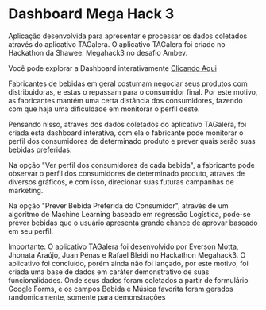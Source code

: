 # Dashboard Mega Hack 3
Aplicação desenvolvida para apresentar e processar os dados coletados através do aplicativo TAGalera. O aplicativo TAGalera foi criado no Hackathon da Shawee: Megahack3 no desafio Ambev.

Você pode explorar a Dashboard interativamente [Clicando Aqui](http://dashboard-megahack3.herokuapp.com/)

Fabricantes de bebidas em geral costumam negociar seus produtos com distribuidoras, e estas o repassam para o consumidor final. Por este motivo, as fabricantes mantém uma certa distância dos consumidores, fazendo com que haja uma dificuldade em monitorar o perfil deste.

Pensando nisso, atráves dos dados coletados do aplicativo TAGalera, foi criada esta dashboard interativa, com ela o fabricante pode monitorar o perfil dos consumidores de determinado produto e prever quais serão suas bebidas preferidas.



Na opção "Ver perfil dos consumidores de cada bebida", a fabricante pode observar o perfil dos consumidores de determinado produto, através de diversos gráficos, e com isso, direcionar suas futuras campanhas de marketing.



Na opção "Prever Bebida Preferida do Consumidor", através de um algoritmo de Machine Learning baseado em regressão Logística, pode-se prever bebidas que o usuário apresenta grande chance de aprovar baseado em seu perfil.

Importante: O aplicativo TAGalera foi desenvolvido por Everson Motta, Jhonata Araújo, Juan Penas e Rafael Bleidi no Hackathon Megahack3. O aplicativo foi concluído, porém ainda não foi lançado, por este motivo, foi criada uma base de dados em caráter demonstrativo de suas funcionalidades. Onde seus dados foram coletados a partir de formulário Google Forms, e os campos Bebida e Música favorita foram gerados randomicamente, somente para demonstrações
